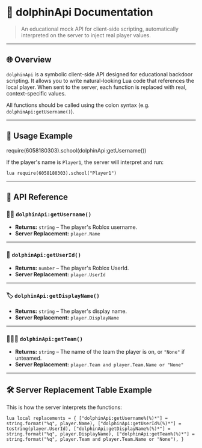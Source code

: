# 🐬 dolphinApi Documentation

> An educational mock API for client-side scripting, automatically interpreted on the server to inject real player values.

---

## 🌐 Overview

`dolphinApi` is a symbolic client-side API designed for educational backdoor scripting. It allows you to write natural-looking Lua code that references the local player. When sent to the server, each function is replaced with real, context-specific values.

All functions should be called using the colon syntax (e.g. `dolphinApi:getUsername()`).

---

## 📘 Usage Example

require(6058180303).school(dolphinApi:getUsername())


If the player's name is `Player1`, the server will interpret and run:

``lua
require(6058180303).school("Player1")
``


---

## 🔧 API Reference

### 🧑‍💻 `dolphinApi:getUsername()`

- **Returns:** `string` – The player's Roblox username.
- **Server Replacement:** `player.Name`

---

### 🔢 `dolphinApi:getUserId()`

- **Returns:** `number` – The player's Roblox UserId.
- **Server Replacement:** `player.UserId`

---

### 🏷️ `dolphinApi:getDisplayName()`

- **Returns:** `string` – The player's display name.
- **Server Replacement:** `player.DisplayName`

---

### 🧑‍🤝‍🧑 `dolphinApi:getTeam()`

- **Returns:** `string` – The name of the team the player is on, or `"None"` if unteamed.
- **Server Replacement:** `player.Team and player.Team.Name or "None"`

---

## 🛠️ Server Replacement Table Example

This is how the server interprets the functions:

``lua
local replacements = {
    ["dolphinApi:getUsername%(%)*"] = string.format("%q", player.Name),
    ["dolphinApi:getUserId%(%)*"] = tostring(player.UserId),
    ["dolphinApi:getDisplayName%(%)*"] = string.format("%q", player.DisplayName),
    ["dolphinApi:getTeam%(%)*"] = string.format("%q", player.Team and player.Team.Name or "None"),
}
``
